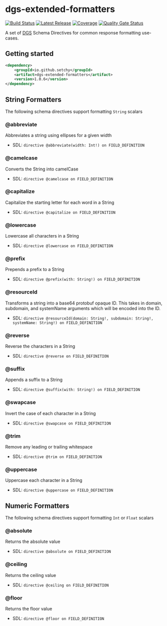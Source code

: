 # dgs-extended-formatters

[![Build Status](https://github.com/setchy/dgs-extended-formatters/actions/workflows/build.yml/badge.svg)](https://github.com/setchy/dgs-extended-formatters/actions/workflows/master.yml)
[![Latest Release](https://maven-badges.herokuapp.com/maven-central/io.github.setchy/dgs-extended-formatters/badge.svg?color=blue)](https://maven-badges.herokuapp.com/maven-central/io.github.setchy/dgs-extended-formatters/)
[![Coverage](https://sonarcloud.io/api/project_badges/measure?project=setchy_dgs-extended-formatters&metric=coverage)](https://sonarcloud.io/summary/new_code?id=setchy_dgs-extended-formatters)
[![Quality Gate Status](https://sonarcloud.io/api/project_badges/measure?project=setchy_dgs-extended-formatters&metric=alert_status)](https://sonarcloud.io/summary/new_code?id=setchy_dgs-extended-formatters)

A set of [DGS](https://github.com/Netflix/dgs-framework) Schema Directives for common response formatting use-cases.

## Getting started
```xml
<dependency>
    <groupId>io.github.setchy</groupId>
    <artifact>dgs-extended-formatters</artifact>
    <version>1.0.6</version>
</dependency>
```

## String Formatters
The following schema directives support formatting `String` scalars

### @abbreviate
Abbreviates a string using ellipses for a given width

- SDL: `directive @abbreviate(width: Int!) on FIELD_DEFINITION`

### @camelcase
Converts the String into camelCase

- SDL: `directive @camelcase on FIELD_DEFINITION`

### @capitalize

Capitalize the starting letter for each word in a String 

- SDL: `directive @capitalize on FIELD_DEFINITION`

### @lowercase

Lowercase all characters in a String

- SDL: `directive @lowercase on FIELD_DEFINITION`

### @prefix

Prepends a prefix to a String

- SDL: `directive @prefix(with: String!) on FIELD_DEFINITION`

### @resourceId

Transforms a string into a base64 protobuf opaque ID. This takes in domain, subdomain, and systemName arguments
which will be encoded into the ID.

- SDL: `directive @resourceId(domain: String!, subdomain: String!, systemName: String!) on FIELD_DEFINITION`

### @reverse

Reverse the characters in a String

- SDL: `directive @reverse on FIELD_DEFINITION`

### @suffix

Appends a suffix to a String

- SDL: `directive @suffix(with: String!) on FIELD_DEFINITION`

### @swapcase

Invert the case of each character in a String

- SDL: `directive @swapcase on FIELD_DEFINITION`

### @trim

Remove any leading or trailing whitespace

- SDL: `directive @trim on FIELD_DEFINITION`

### @uppercase

Uppercase each character in a String

- SDL: `directive @uppercase on FIELD_DEFINITION`


## Numeric Formatters
The following schema directives support formatting `Int` or `Float` scalars

### @absolute

Returns the absolute value

- SDL: `directive @absolute on FIELD_DEFINITION`

### @ceiling

Returns the ceiling value

- SDL: `directive @ceiling on FIELD_DEFINITION`

### @floor

Returns the floor value

- SDL: `directive @floor on FIELD_DEFINITION`
